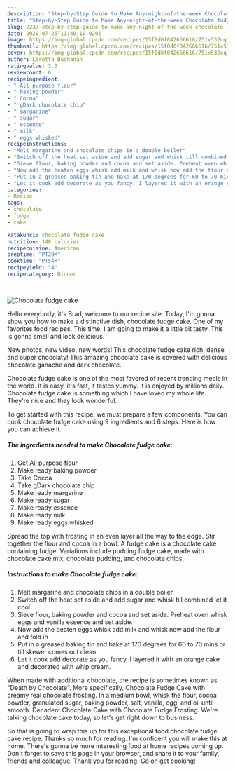 ```yaml
---
description: "Step-by-Step Guide to Make Any-night-of-the-week Chocolate fudge cake"
title: "Step-by-Step Guide to Make Any-night-of-the-week Chocolate fudge cake"
slug: 2237-step-by-step-guide-to-make-any-night-of-the-week-chocolate-fudge-cake
date: 2020-07-25T11:40:10.020Z
image: https://img-global.cpcdn.com/recipes/15f0d6f042666616/751x532cq70/chocolate-fudge-cake-recipe-main-photo.jpg
thumbnail: https://img-global.cpcdn.com/recipes/15f0d6f042666616/751x532cq70/chocolate-fudge-cake-recipe-main-photo.jpg
cover: https://img-global.cpcdn.com/recipes/15f0d6f042666616/751x532cq70/chocolate-fudge-cake-recipe-main-photo.jpg
author: Loretta Buchanan
ratingvalue: 3.3
reviewcount: 6
recipeingredient:
- " All purpose flour"
- " baking powder"
- " Cocoa"
- " gDark chocolate chip"
- " margarine"
- " sugar"
- " essence"
- " milk"
- " eggs whisked"
recipeinstructions:
- "Melt margarine and chocolate chips in a double boiler"
- "Switch off the heat.set aside and add sugar and whisk till combined let it cool"
- "Sieve flour, baking powder and cocoa and set aside. Preheat oven whisk eggs and vanilla essence and set aside."
- "Now add the beaten eggs whisk add milk and whisk now add the flour and fold in"
- "Put in a greased baking tin and bake at 170 degrees for 60 to 70 mins or till skewer comes out clean."
- "Let it cook add decorate as you fancy. I layered it with an orange cake and decorated with whip cream."
categories:
- Recipe
tags:
- chocolate
- fudge
- cake

katakunci: chocolate fudge cake 
nutrition: 148 calories
recipecuisine: American
preptime: "PT29M"
cooktime: "PT54M"
recipeyield: "4"
recipecategory: Dinner

---
```



![Chocolate fudge cake](https://img-global.cpcdn.com/recipes/15f0d6f042666616/751x532cq70/chocolate-fudge-cake-recipe-main-photo.jpg)

Hello everybody, it's Brad, welcome to our recipe site. Today, I'm gonna show you how to make a distinctive dish, chocolate fudge cake. One of my favorites food recipes. This time, I am going to make it a little bit tasty. This is gonna smell and look delicious.

New photos, new video, new words! This chocolate fudge cake rich, dense and super chocolaty! This amazing chocolate cake is covered with delicious chocolate ganache and dark chocolate.

Chocolate fudge cake is one of the most favored of recent trending meals in the world. It is easy, it's fast, it tastes yummy. It is enjoyed by millions daily. Chocolate fudge cake is something which I have loved my whole life. They're nice and they look wonderful.


To get started with this recipe, we must prepare a few components. You can cook chocolate fudge cake using 9 ingredients and 6 steps. Here is how you can achieve it.

<!--inarticleads1-->

##### The ingredients needed to make Chocolate fudge cake:

1. Get  All purpose flour
1. Make ready  baking powder
1. Take  Cocoa
1. Take  gDark chocolate chip
1. Make ready  margarine
1. Make ready  sugar
1. Make ready  essence
1. Make ready  milk
1. Make ready  eggs whisked


Spread the top with frosting in an even layer all the way to the edge. Stir together the flour and cocoa in a bowl. A fudge cake is a chocolate cake containing fudge. Variations include pudding fudge cake, made with chocolate cake mix, chocolate pudding, and chocolate chips. 

<!--inarticleads2-->

##### Instructions to make Chocolate fudge cake:

1. Melt margarine and chocolate chips in a double boiler
1. Switch off the heat.set aside and add sugar and whisk till combined let it cool
1. Sieve flour, baking powder and cocoa and set aside. Preheat oven whisk eggs and vanilla essence and set aside.
1. Now add the beaten eggs whisk add milk and whisk now add the flour and fold in
1. Put in a greased baking tin and bake at 170 degrees for 60 to 70 mins or till skewer comes out clean.
1. Let it cook add decorate as you fancy. I layered it with an orange cake and decorated with whip cream.


When made with additional chocolate, the recipe is sometimes known as &#34;Death by Chocolate&#34;. More specifically, Chocolate Fudge Cake with creamy real chocolate frosting. In a medium bowl, whisk the flour, cocoa powder, granulated sugar, baking powder, salt, vanilla, egg, and oil until smooth. Decadent Chocolate Cake with Chocolate Fudge Frosting. We&#39;re talking chocolate cake today, so let&#39;s get right down to business. 

So that is going to wrap this up for this exceptional food chocolate fudge cake recipe. Thanks so much for reading. I'm confident you will make this at home. There's gonna be more interesting food at home recipes coming up. Don't forget to save this page in your browser, and share it to your family, friends and colleague. Thank you for reading. Go on get cooking!
